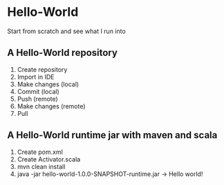 # Hello-World

Start from scratch and see what I run into

## A Hello-World repository

1. Create repository
2. Import in IDE
3. Make changes (local)
4. Commit (local)
5. Push (remote)
6. Make changes (remote)
7. Pull

## A Hello-World runtime jar with maven and scala

1. Create pom.xml
2. Create Activator.scala
3. mvn clean install
4. java -jar hello-world-1.0.0-SNAPSHOT-runtime.jar -> Hello world!

